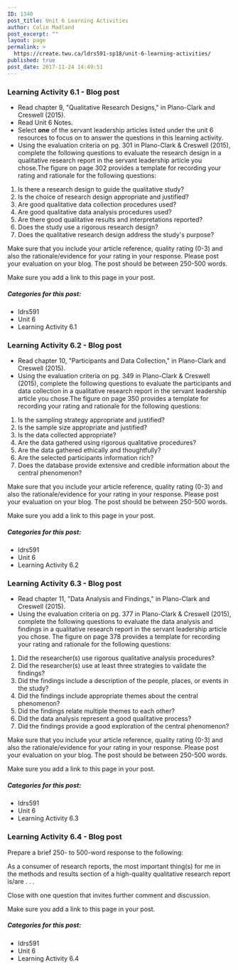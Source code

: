 ```yaml
---
ID: 1340
post_title: Unit 6 Learning Activities
author: Colin Madland
post_excerpt: ""
layout: page
permalink: >
  https://create.twu.ca/ldrs591-sp18/unit-6-learning-activities/
published: true
post_date: 2017-11-24 14:49:51
---
```

<h3>Learning Activity 6.1 - Blog post</h3>

<ul>
<li>Read chapter 9, "Qualitative Research Designs," in Plano-Clark and Creswell (2015).</li>
<li>Read Unit 6 Notes.</li>
<li>Select <strong>one</strong> of the servant leadership articles listed under the unit 6 resources to focus on to answer the questions in this learning activity.</li>
<li>Using the evaluation criteria on pg. 301 in Plano-Clark &amp; Creswell (2015), complete the following questions to evaluate the research design in a qualitative research report in the servant leadership article you chose.The figure on page 302 provides a template for recording your rating and rationale for the following questions:</li>
</ul>

<ol>
    <li>Is there a research design to guide the qualitative study?</li>
    <li>Is the choice of research design appropriate and justified?</li>
    <li>Are good qualitative data collection procedures used?</li>
    <li>Are good qualitative data analysis procedures used?</li>
    <li>Are there good qualitative results and interpretations reported?</li>
    <li>Does the study use a rigorous research design?</li>
    <li>Does the qualitative research design address the study's purpose?</li>
</ol>

Make sure that you include your article reference, quality rating (0-3) and also the rationale/evidence for your rating in your response. Please post your evaluation on your blog. The post should be between 250-500 words.

Make sure you add a link to this page in your post.

<h5>Categories for this post:</h5>

<ul>
<li>ldrs591</li>
<li>Unit 6</li>
<li>Learning Activity 6.1</li>
</ul>

<h3>Learning Activity 6.2 - Blog post</h3>

<ul>
<li>Read chapter 10, "Participants and Data Collection," in Plano-Clark and Creswell (2015).</li>
<li>Using the evaluation criteria on pg. 349 in Plano-Clark &amp; Creswell (2015), complete the following questions to evaluate the participants and data collection in a qualitative research report in the servant leadership article you chose.The figure on page 350 provides a template for recording your rating and rationale for the following questions:</li>
</ul>

<ol>
    <li>Is the sampling strategy appropriate and justified?</li>
    <li>Is the sample size appropriate and justified?</li>
    <li>Is the data collected appropriate?</li>
    <li>Are the data gathered using rigorous qualitative procedures?</li>
    <li>Are the data gathered ethically and thoughtfully?</li>
    <li>Are the selected participants information rich?</li>
    <li>Does the database provide extensive and credible information about the central phenomenon?</li>
</ol>

Make sure that you include your article reference, quality rating (0-3) and also the rationale/evidence for your rating in your response. Please post your evaluation on your blog. The post should be between 250-500 words.

Make sure you add a link to this page in your post.

<h5>Categories for this post:</h5>

<ul>
<li>ldrs591</li>
<li>Unit 6</li>
<li>Learning Activity 6.2</li>
</ul>

<h3>Learning Activity 6.3 - Blog post</h3>

<ul>
<li>Read chapter 11, "Data Analysis and Findings," in Plano-Clark and Creswell (2015).</li>
<li>Using the evaluation criteria on pg. 377 in Plano-Clark &amp; Creswell (2015), complete the following questions to evaluate the data analysis and findings in a qualitative research report in the servant leadership article you chose. The figure on page 378 provides a template for recording your rating and rationale for the following questions:</li>
</ul>

<ol>
    <li>Did the researcher(s) use rigorous qualitative analysis procedures?</li>
    <li>Did the researcher(s) use at least three strategies to validate the findings?</li>
    <li>Did the findings include a description of the people, places, or events in the study?</li>
    <li>Did the findings include appropriate themes about the central phenomenon?</li>
    <li>Did the findings relate multiple themes to each other?</li>
    <li>Did the data analysis represent a good qualitative process?</li>
    <li>Did the findings provide a good exploration of the central phenomenon?</li>
</ol>

Make sure that you include your article reference, quality rating (0-3) and also the rationale/evidence for your rating in your response. Please post your evaluation on your blog. The post should be between 250-500 words.

Make sure you add a link to this page in your post.

<h5>Categories for this post:</h5>

<ul>
<li>ldrs591</li>
<li>Unit 6</li>
<li>Learning Activity 6.3</li>
</ul>

<h3>Learning Activity 6.4 - Blog post</h3>

Prepare a brief 250- to 500-word response to the following:

As a consumer of research reports, the most important thing(s) for me in the methods and results section of a high-quality qualitative research report is/are . . .

Close with one question that invites further comment and discussion.

Make sure you add a link to this page in your post.

<h5>Categories for this post:</h5>

<ul>
<li>ldrs591</li>
<li>Unit 6</li>
<li>Learning Activity 6.4</li>
</ul>